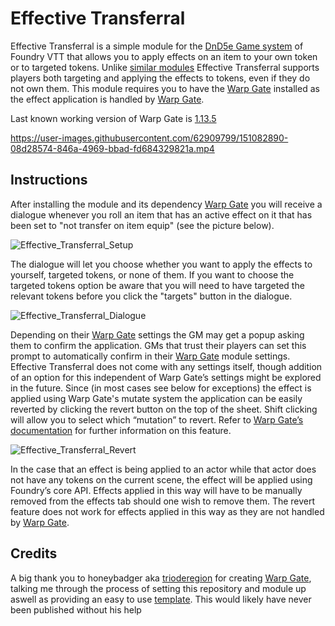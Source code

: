 # Effective Transferral
Effective Transferral is a simple module for the [DnD5e Game system](https://gitlab.com/foundrynet/dnd5e) of Foundry VTT that allows you to apply effects on an item to your own token or to targeted tokens. Unlike [similar modules](https://github.com/ElfFriend-DnD/foundryvtt-item-effects-to-chat-5e) Effective Transferral supports players both targeting and applying the effects to tokens, even if they do not own them.
This module requires you to have the [Warp Gate](https://github.com/trioderegion/warpgate) installed as the effect application is handled by [Warp Gate](https://github.com/trioderegion/warpgate).

Last known working version of Warp Gate is [1.13.5](https://github.com/trioderegion/warpgate/releases/tag/1.13.5)

https://user-images.githubusercontent.com/62909799/151082890-08d28574-846a-4969-bbad-fd684329821a.mp4

## Instructions
After installing the module and its dependency [Warp Gate](https://github.com/trioderegion/warpgate) you will receive a dialogue whenever you roll an item that has an active effect on it that has been set to "not transfer on item equip" (see the picture below).

![Effective_Transferral_Setup](https://user-images.githubusercontent.com/62909799/151084382-e012c44c-21c9-48e9-b847-8c7bfec44c08.jpg)

The dialogue will let you choose whether you want to apply the effects to yourself, targeted tokens, or none of them. If you want to choose the targeted tokens option be aware that you will need to have targeted the relevant tokens before you click the "targets" button in the dialogue.

![Effective_Transferral_Dialogue](https://user-images.githubusercontent.com/62909799/151084404-b5dac31a-8c9e-4d1c-bec2-803a32242a0d.jpg)

Depending on their [Warp Gate](https://github.com/trioderegion/warpgate) settings the GM may get a popup asking them to confirm the application. GMs that trust their players can set this prompt to automatically confirm in their [Warp Gate](https://github.com/trioderegion/warpgate) module settings. Effective Transferral does not come with any settings itself, though addition of an option for this independent of Warp Gate’s settings might be explored in the future.
Since (in most cases see below for exceptions) the effect is applied using Warp Gate's mutate system the application can be easily reverted by clicking the revert button on the top of the sheet. Shift clicking will allow you to select which “mutation” to revert. Refer to [Warp Gate’s documentation](https://github.com/trioderegion/warpgate#mutation-commands) for further information on this feature.

![Effective_Transferral_Revert](https://user-images.githubusercontent.com/62909799/151084420-76fdfb47-385f-4755-9e2f-23ac9599d926.jpg)

In the case that an effect is being applied to an actor while that actor does not have any tokens on the current scene, the effect will be applied using Foundry’s core API. Effects applied in this way will have to be manually removed from the effects tab should one wish to remove them. The revert feature does not work for effects applied in this way as they are not handled by [Warp Gate](https://github.com/trioderegion/warpgate).

## Credits
A big thank you to honeybadger aka [trioderegion](https://github.com/trioderegion) for creating [Warp Gate](https://github.com/trioderegion/warpgate), talking me through the process of setting this repository and module up aswell as providing an easy to use [template](https://github.com/trioderegion/fvtt-dual-track-module). This would likely have never been published without his help
